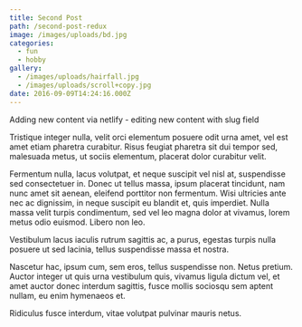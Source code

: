 ```yaml
---
title: Second Post
path: /second-post-redux
image: /images/uploads/bd.jpg
categories:
  - fun
  - hobby
gallery:
  - /images/uploads/hairfall.jpg
  - /images/uploads/scroll+copy.jpg
date: 2016-09-09T14:24:16.000Z
---
```

Adding new content via netlify - editing new content with slug field

Tristique integer nulla, velit orci elementum posuere odit urna amet, vel est amet etiam pharetra curabitur. Risus feugiat pharetra sit dui tempor sed, malesuada metus, ut sociis elementum, placerat dolor curabitur velit. 

Fermentum nulla, lacus volutpat, et neque suscipit vel nisl at, suspendisse sed consectetuer in. Donec ut tellus massa, ipsum placerat tincidunt, nam nunc amet sit aenean, eleifend porttitor non fermentum. Wisi ultricies ante nec ac dignissim, in neque suscipit eu blandit et, quis imperdiet. Nulla massa velit turpis condimentum, sed vel leo magna dolor at vivamus, lorem metus odio euismod. Libero non leo. 

Vestibulum lacus iaculis rutrum sagittis ac, a purus, egestas turpis nulla posuere ut sed lacinia, tellus suspendisse massa et nostra. 

Nascetur hac, ipsum cum, sem eros, tellus suspendisse non. Netus pretium. Auctor integer ut quis urna vestibulum quis, vivamus ligula dictum vel, et amet auctor donec interdum sagittis, fusce mollis sociosqu sem aptent nullam, eu enim hymenaeos et. 

Ridiculus fusce interdum, vitae volutpat pulvinar mauris netus.
